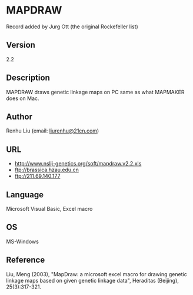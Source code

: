# MAPDRAW
Record added by Jurg Ott (the original Rockefeller list)

## Version
2.2

## Description
MAPDRAW draws genetic linkage maps on PC same as what MAPMAKER does on Mac.

## Author
Renhu Liu (email: liurenhu@21cn.com)

## URL
* http://www.nslij-genetics.org/soft/mapdraw.v2.2.xls
* ftp://brassica.hzau.edu.cn
* ftp://211.69.140.177

## Language
Microsoft Visual Basic, Excel macro

## OS
MS-Windows

## Reference
Liu, Meng (2003), "MapDraw: a microsoft excel macro for drawing genetic linkage maps based on given genetic linkage data", Heraditas (Beijing), 25(3):317-321.